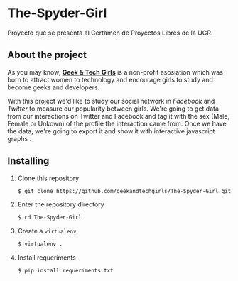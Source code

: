 # The-Spyder-Girl
Proyecto que se presenta al Certamen de Proyectos Libres de la UGR.

## About the project
As you may know, [__Geek & Tech Girls__](http://geekandtechgirls.github.io) is a non-profit asosiation which was born to attract women to technology and encourage girls to study and become geeks and developers. 

With this project we'd like to study our social network in _Facebook_ and _Twitter_ to measure our popularity between girls. We're going to get data from our interactions on Twitter and Facebook and tag it with the sex (Male, Female or Unkown) of the profile the interaction came from. Once we have the data, we're going to export it and show it with interactive javascript graphs .

## Installing

1. Clone this repository
    
    ```bash
    $ git clone https://github.com/geekandtechgirls/The-Spyder-Girl.git 
    ```

2. Enter the repository directory
    
    ```bash
    $ cd The-Spyder-Girl
    ```

4. Create a `virtualenv`

    ```bash
    $ virtualenv .
    ```

5. Install requeriments

    ```bash
    $ pip install requeriments.txt
    ```
